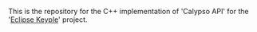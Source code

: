 This is the repository for the C++ implementation of 'Calypso API' for the '[Eclipse Keyple](https://keyple.org/)' project.
